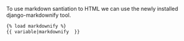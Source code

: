 To use markdown santiation to HTML we can use the newly installed django-markdownify tool.

```html
{% load markdownify %}
{{ variable|markdownify  }}
```